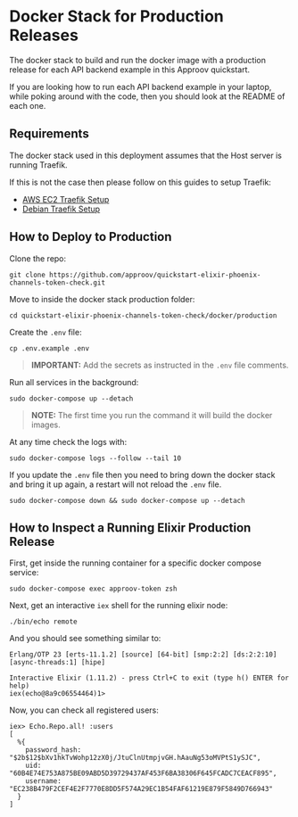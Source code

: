 # Docker Stack for Production Releases

The docker stack to build and run the docker image with a production release for each API backend example in this Approov quickstart.

If you are looking how to run each API backend example in your laptop, while poking around with the code, then you should look at the README of each one.


## Requirements

The docker stack used in this deployment assumes that the Host server is running Traefik.

If this is not the case then please follow on this guides to setup Traefik:

* [AWS EC2 Traefik Setup](https://github.com/approov/aws-ec2-traefik-setup)
* [Debian Traefik Setup](https://github.com/approov/debian-traefik-setup)


## How to Deploy to Production

Clone the repo:

```text
git clone https://github.com/approov/quickstart-elixir-phoenix-channels-token-check.git
```

Move to inside the docker stack production folder:

```text
cd quickstart-elixir-phoenix-channels-token-check/docker/production
```

Create the `.env` file:

```text
cp .env.example .env
```
> **IMPORTANT:** Add the secrets as instructed in the `.env` file comments.

Run all services in the background:

```text
sudo docker-compose up --detach
```
> **NOTE:** The first time you run the command it will build the docker images.

At any time check the logs with:

```text
sudo docker-compose logs --follow --tail 10
```

If you update the `.env` file then you need to bring down the docker stack and bring it up again, a restart will not reload the `.env` file.

```text
sudo docker-compose down && sudo docker-compose up --detach
```

## How to Inspect a Running Elixir Production Release

First, get inside the running container for a specific docker compose service:

```text
sudo docker-compose exec approov-token zsh
```

Next, get an interactive `iex` shell for the running elixir node:

```text
./bin/echo remote
```

And you should see something similar to:

```text
Erlang/OTP 23 [erts-11.1.2] [source] [64-bit] [smp:2:2] [ds:2:2:10] [async-threads:1] [hipe]

Interactive Elixir (1.11.2) - press Ctrl+C to exit (type h() ENTER for help)
iex(echo@8a9c06554464)1>
```

Now, you can check all registered users:

```text
iex> Echo.Repo.all! :users
[
  %{
    password_hash: "$2b$12$bXv1hkTvWohp12zX0j/JtuClnUtmpjvGH.hAauNg53oMVPtS1ySJC",
    uid: "60B4E74E753A875BE09ABD5D39729437AF453F6BA38306F645FCADC7CEACF895",
    username: "EC238B479F2CEF4E2F7770E8DD5F574A29EC1B54FAF61219E879F5849D766943"
  }
]
```
